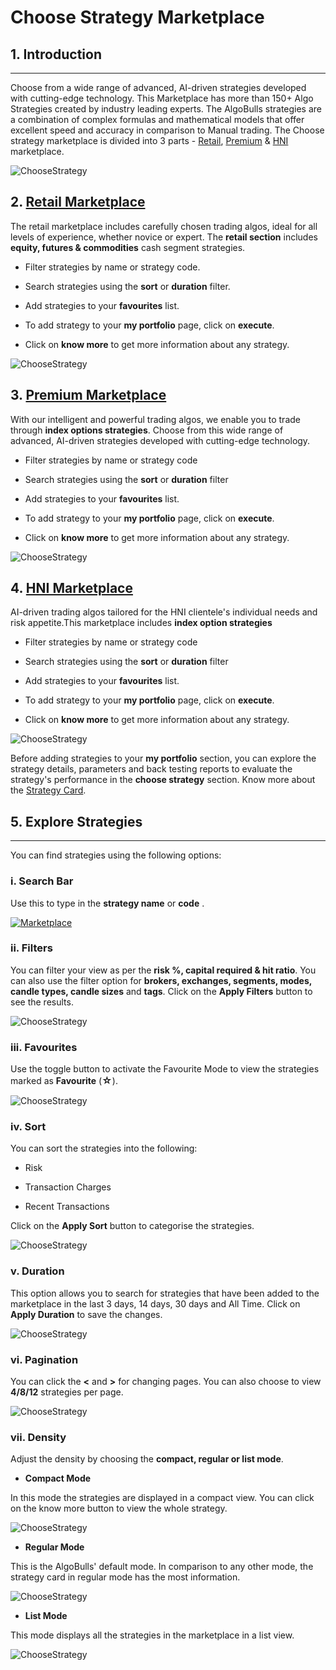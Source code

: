 # Choose Strategy Marketplace

## 1. Introduction
---

Choose from a wide range of advanced, AI-driven strategies developed with cutting-edge technology.
This Marketplace has more than 150+ Algo Strategies created by industry leading experts. The AlgoBulls strategies are a combination of complex formulas and mathematical models that offer excellent speed and accuracy in comparison to Manual trading. 
The Choose strategy marketplace is divided into 3 parts - [Retail](https://app.algobulls.com/marketplace/category/retail), [Premium](https://app.algobulls.com/marketplace/category/premium) & [HNI](https://app.algobulls.com/marketplace/category/hni) marketplace.


![ChooseStrategy](imgs/cs1.png)

## 2. [Retail Marketplace](https://app.algobulls.com/marketplace/category/retail) 
The retail marketplace includes carefully chosen trading algos, ideal for all levels of experience, whether novice or expert. The **retail section** includes **equity, futures & commodities** cash segment strategies. 

* Filter strategies by name or strategy code. 

* Search strategies using the **sort** or **duration** filter. 

* Add strategies to your **favourites** list.

* To add strategy to your **my portfolio** page, click on **execute**.

* Click on **know more** to get more information about any strategy.

![ChooseStrategy](imgs/retail_marketplace.png)

## 3. [Premium Marketplace](https://app.algobulls.com/marketplace/category/premium)  
With our intelligent and powerful trading algos, we enable you to trade through **index options strategies**. Choose from this wide range of advanced, AI-driven strategies developed with cutting-edge technology. 

* Filter strategies by name or strategy code 

* Search strategies using the **sort** or **duration** filter 

* Add strategies to your **favourites** list.

* To add strategy to your **my portfolio** page, click on **execute**.

* Click on **know more** to get more information about any strategy.

![ChooseStrategy](imgs/premium_marketplace.png)

## 4. [HNI Marketplace](https://app.algobulls.com/marketplace/category/hni) 
AI-driven trading algos tailored for the HNI clientele's individual needs and risk appetite.This marketplace includes **index option strategies** 

* Filter strategies by name or strategy code 

* Search strategies using the **sort** or **duration** filter 

* Add strategies to your **favourites** list.

* To add strategy to your **my portfolio** page, click on **execute**.

* Click on **know more** to get more information about any strategy.

![ChooseStrategy](imgs/hni_marketplace.png)

Before adding strategies to your **my portfolio** section, you can explore the strategy details, parameters and back testing reports to evaluate the strategy's performance in the **choose strategy** section. Know more about the [Strategy Card](strategy-card.md).

## 5. Explore Strategies
---
You can find strategies using the following options: 

### i. Search Bar

Use this to type in the **strategy name** or **code** .

[ ![Marketplace](imgs/cs3.png "Click to Enlarge or Ctrl+Click to open in a new Tab") ](imgs/cs3.png)

### ii. Filters

[//]: # (You can filter your view as per the **ROI %, risk %, capital required & hit ratio**. You can also use the filter option for **brokers, exchanges, segments, modes, candle types, candle sizes** and **tags**. Click on the **Apply Filters** button to see the results.)
You can filter your view as per the **risk %, capital required & hit ratio**. You can also use the filter option for **brokers, exchanges, segments, modes, candle types, candle sizes** and **tags**. Click on the **Apply Filters** button to see the results.

![ChooseStrategy](imgs/cs4.png)

### iii. Favourites

Use the toggle button to activate the Favourite Mode to view the strategies marked as **Favourite** (<font size=3>**☆**</font>).

![ChooseStrategy](imgs/cs5.png)

### iv. Sort

You can sort the strategies into the following:

[//]: # (* ROI)

* Risk 

* Transaction Charges 

* Recent Transactions 

Click on the **Apply Sort** button to categorise the strategies. 

![ChooseStrategy](imgs/cs6.png)

### v. Duration

This option allows you to search for strategies that have been added to the marketplace in the last 3 days, 14 days, 30 days and All Time. Click on **Apply Duration** to save the changes. 

![ChooseStrategy](imgs/cs7.png)

### vi. Pagination

You can click the **<** and **>** for changing pages. You can also choose to view **4/8/12** strategies per page.

![ChooseStrategy](imgs/cs8.png)

### vii. Density

Adjust the density by choosing the **compact, regular or list mode**.

* **Compact Mode**

In this mode the strategies are displayed in a compact view. You can click on the know more button to view the whole strategy.

![ChooseStrategy](imgs/compact_mode.png)

* **Regular Mode** 

This is the AlgoBulls' default mode. In comparison to any other mode, the strategy card in regular mode has the most information.

![ChooseStrategy](imgs/regular_mode.png)

* **List Mode**

This mode displays all the strategies in the marketplace in a list view.

![ChooseStrategy](imgs/list_mode.png)